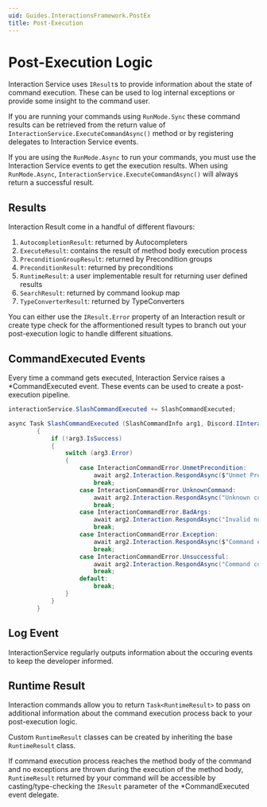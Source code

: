 ```yaml
---
uid: Guides.InteractionsFramework.PostEx
title: Post-Execution
---
```


# Post-Execution Logic

Interaction Service uses `IResult`s to provide information about the state of command execution. These can be used to log internal exceptions or provide some insight to the command user.

If you are running your commands using `RunMode.Sync` these command results can be retrieved from the return value of `InteractionService.ExecuteCommandAsync()` method or by registering delegates to Interaction Service events.

If you are using the `RunMode.Async` to run your commands, you must use the Interaction Service events to get the execution results. When using `RunMode.Async`, `InteractionService.ExecuteCommandAsync()` will always return a successful result.

## Results

Interaction Result come in a handful of different flavours:

1. `AutocompletionResult`: returned by Autocompleters
2. `ExecuteResult`: contains the result of method body execution process
3. `PreconditionGroupResult`: returned by Precondition groups
4. `PreconditionResult`: returned by preconditions
5. `RuntimeResult`: a user implementable result for returning user defined results
6. `SearchResult`: returned by command lookup map
7. `TypeConverterResult`: returned by TypeConverters

You can either use the `IResult.Error` property of an Interaction result or create type check for the afformentioned result types to branch out your post-execution logic to handle different situations.

## CommandExecuted Events

Every time a command gets executed, Interaction Service raises a *CommandExecuted event. These events can be used to create a post-execution pipeline.

```csharp
interactionService.SlashCommandExecuted += SlashCommandExecuted;

async Task SlashCommandExecuted (SlashCommandInfo arg1, Discord.IInteractionContext arg2, IResult arg3)
        {
            if (!arg3.IsSuccess)
            {
                switch (arg3.Error)
                {
                    case InteractionCommandError.UnmetPrecondition:
                        await arg2.Interaction.RespondAsync($"Unmet Precondition: {arg3.ErrorReason}");
                        break;
                    case InteractionCommandError.UnknownCommand:
                        await arg2.Interaction.RespondAsync("Unknown command");
                        break;
                    case InteractionCommandError.BadArgs:
                        await arg2.Interaction.RespondAsync("Invalid number or arguments");
                        break;
                    case InteractionCommandError.Exception:
                        await arg2.Interaction.RespondAsync($"Command exception:{arg3.ErrorReason}");
                        break;
                    case InteractionCommandError.Unsuccessful:
                        await arg2.Interaction.RespondAsync("Command could not be executed");
                        break;
                    default:
                        break;
                }
            }
        }
```

## Log Event

InteractionService regularly outputs information about the occuring events to keep the developer informed.

## Runtime Result

Interaction commands allow you to return `Task<RuntimeResult>` to pass on additional information about the command execution process back to your post-execution logic.

Custom `RuntimeResult` classes can be created by inheriting the base `RuntimeResult` class.

If command execution process reaches the method body of the command and no exceptions are thrown during the execution of the method body, `RuntimeResult` returned by your command will be accessible by casting/type-checking the `IResult` parameter of the *CommandExecuted event delegate.
